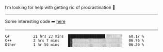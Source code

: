 I’m looking for help with getting rid of procrastination 🤔

-----

Some interesting code :arrow_right: [here](https://github.com/zhen8838/playground)

-----

<!--START_SECTION:waka-->

```text
C#           21 hrs 23 mins  █████████████████░░░░░░░░   68.17 %
C++          2 hrs 7 mins    █▓░░░░░░░░░░░░░░░░░░░░░░░   06.76 %
Other        1 hr 56 mins    █▓░░░░░░░░░░░░░░░░░░░░░░░   06.20 %
```

<!--END_SECTION:waka-->

<!--
**zhen8838/zhen8838** is a ✨ _special_ ✨ repository because its `README.md` (this file) appears on your GitHub profile.

Here are some ideas to get you started:

- 🔭 I’m currently working on ...
- 🌱 I’m currently learning ...
- 👯 I’m looking to collaborate on ...
 ...
- 💬 Ask me about ...
- 📫 How to reach me: ...
- 😄 Pronouns: ...
- ⚡ Fun fact: ...
-->
